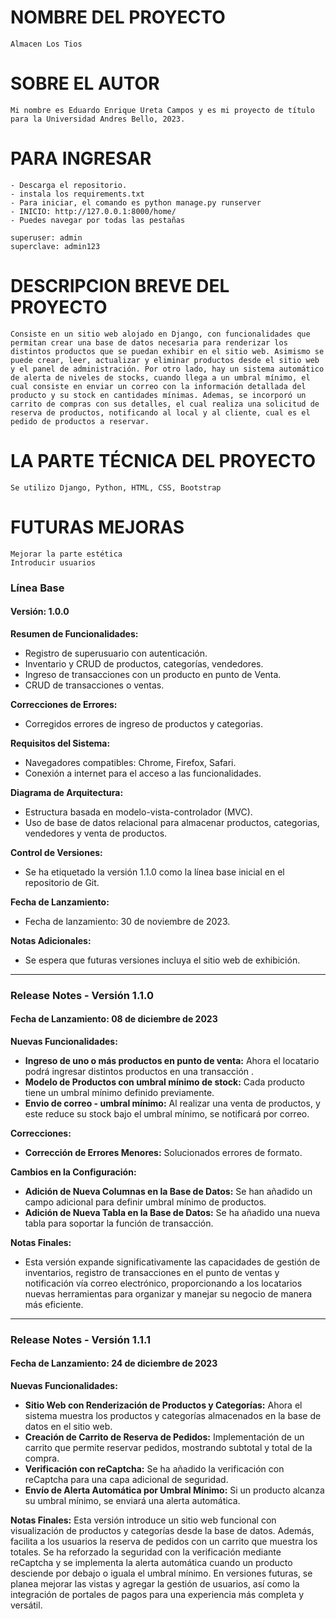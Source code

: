# NOMBRE DEL PROYECTO
    Almacen Los Tios

# SOBRE EL AUTOR
    Mi nombre es Eduardo Enrique Ureta Campos y es mi proyecto de título para la Universidad Andres Bello, 2023.

# PARA INGRESAR
    - Descarga el repositorio.
    - instala los requirements.txt 
    - Para iniciar, el comando es python manage.py runserver
    - INICIO: http://127.0.0.1:8000/home/
    - Puedes navegar por todas las pestañas

    superuser: admin
    superclave: admin123

# DESCRIPCION BREVE DEL PROYECTO
    Consiste en un sitio web alojado en Django, con funcionalidades que permitan crear una base de datos necesaria para renderizar los distintos productos que se puedan exhibir en el sitio web. Asimismo se puede crear, leer, actualizar y eliminar productos desde el sitio web y el panel de administración. Por otro lado, hay un sistema automático de alerta de niveles de stocks, cuando llega a un umbral mínimo, el cual consiste en enviar un correo con la información detallada del producto y su stock en cantidades mínimas. Ademas, se incorporó un carrito de compras con sus detalles, el cual realiza una solicitud de reserva de productos, notificando al local y al cliente, cual es el pedido de productos a reservar.

# LA PARTE TÉCNICA DEL PROYECTO
    Se utilizo Django, Python, HTML, CSS, Bootstrap

# FUTURAS MEJORAS
    Mejorar la parte estética
    Introducir usuarios


### Línea Base

#### Versión: 1.0.0

**Resumen de Funcionalidades:**
- Registro de superusuario con autenticación.
- Inventario y CRUD de productos, categorías, vendedores.
- Ingreso de transacciones con un producto en punto de Venta.
- CRUD de transacciones o ventas.

**Correcciones de Errores:**
- Corregidos errores de ingreso de productos y categorias.

**Requisitos del Sistema:**
- Navegadores compatibles: Chrome, Firefox, Safari.
- Conexión a internet para el acceso a las funcionalidades.

**Diagrama de Arquitectura:**
- Estructura basada en modelo-vista-controlador (MVC).
- Uso de base de datos relacional para almacenar productos, categorias, vendedores y venta de productos.

**Control de Versiones:**
- Se ha etiquetado la versión 1.1.0 como la línea base inicial en el repositorio de Git.

**Fecha de Lanzamiento:**
- Fecha de lanzamiento: 30 de noviembre de 2023.

**Notas Adicionales:**
- Se espera que futuras versiones incluya el sitio web de exhibición.


---

### Release Notes - Versión 1.1.0

#### Fecha de Lanzamiento: 08 de diciembre de 2023

**Nuevas Funcionalidades:**
- **Ingreso de uno o más productos en punto de venta:** Ahora el locatario podrá ingresar distintos productos en una transacción .
- **Modelo de Productos con umbral mínimo de stock:** Cada producto tiene un umbral mínimo definido previamente.
- **Envio de correo - umbral mínimo:** Al realizar una venta de productos, y este reduce su stock bajo el umbral mínimo, se notificará por correo.
  
**Correcciones:**
- **Corrección de Errores Menores:** Solucionados errores de formato.

**Cambios en la Configuración:**
- **Adición de Nueva Columnas en la Base de Datos:** Se han añadido un campo adicional para definir umbral mínimo de productos.
- **Adición de Nueva Tabla en la Base de Datos:** Se ha añadido una nueva tabla para soportar la función de transacción.


**Notas Finales:**
- Esta versión expande significativamente las capacidades de gestión de inventarios, registro de transacciones en el punto de ventas y notificación vía correo electrónico, proporcionando a los locatarios nuevas herramientas para organizar y manejar su negocio de manera más eficiente.

---

### Release Notes - Versión 1.1.1

#### Fecha de Lanzamiento: 24 de diciembre de 2023

**Nuevas Funcionalidades:**
- **Sitio Web con Renderización de Productos y Categorías:** Ahora el sistema muestra los productos y categorías almacenados en la base de datos en el sitio web.
- **Creación de Carrito de Reserva de Pedidos:** Implementación de un carrito que permite reservar pedidos, mostrando subtotal y total de la compra.
- **Verificación con reCaptcha:** Se ha añadido la verificación con reCaptcha para una capa adicional de seguridad.
- **Envío de Alerta Automática por Umbral Mínimo:** Si un producto alcanza su umbral mínimo, se enviará una alerta automática.

**Notas Finales:**
Esta versión introduce un sitio web funcional con visualización de productos y categorías desde la base de datos. Además, facilita a los usuarios la reserva de pedidos con un carrito que muestra los totales. Se ha reforzado la seguridad con la verificación mediante reCaptcha y se implementa la alerta automática cuando un producto desciende por debajo o iguala el umbral mínimo. En versiones futuras, se planea mejorar las vistas y agregar la gestión de usuarios, así como la integración de portales de pagos para una experiencia más completa y versátil.